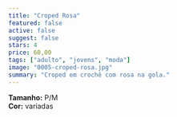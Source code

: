 ```yaml
---
title: "Croped Rosa"
featured: false
active: false
suggest: false
stars: 4
price: 60,00 
tags: ["adulto", "jovens", "moda"]
image: "0005-croped-rosa.jpg"
summary: "Croped em crochê com rosa na gola."
---
```


**Tamanho:** P/M  
**Cor:** variadas  


